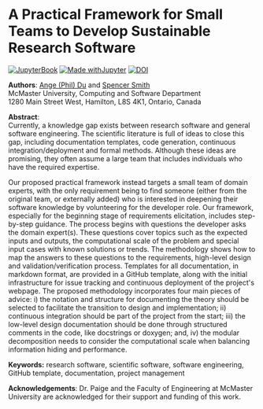 # A Practical Framework for Small Teams to Develop Sustainable Research Software
[![JupyterBook](https://github.com/UCAR-SEA/SEA-ISS-Template/actions/workflows/deploy.yml/badge.svg)](https://github.com/UCAR-SEA/SEA-ISS-Template/actions/workflows/deploy.yml)
[![Made withJupyter](https://img.shields.io/badge/Made%20with-Jupyter-green?style=flat-square&logo=Jupyter&color=green)](https://jupyter.org/try)
[![DOI](https://zenodo.org/badge/962061484.svg)](https://doi.org/10.5281/zenodo.17023783)

**Authors**: [Ange (Phil) Du](mailto:dua11@mcmaster.ca) and [Spencer Smith](mailto:smiths@mcmaster.ca)  
McMaster University, Computing and Software Department  
1280 Main Street West, Hamilton, L8S 4K1, Ontario, Canada  

**Abstract**:   
Currently, a knowledge gap exists between research software and general software engineering. The scientific literature is full of ideas to close this gap, including documentation templates, code generation, continuous integration/deployment and formal methods. Although these ideas are promising, they often assume a large team that includes individuals who have the required expertise.

Our proposed practical framework instead targets a small team of domain experts, with the only requirement being to find someone (either from the original team, or externally added) who is interested in deepening their software knowledge by volunteering for the developer role. Our framework, especially for the beginning stage of requirements elicitation, includes step-by-step guidance. The process begins with questions the developer asks the domain expert(s). These questions cover topics such as the expected inputs and outputs, the computational scale of the problem and special input cases with known solutions or trends. The methodology shows how to map the answers to these questions to the requirements, high-level design and validation/verification process. Templates for all documentation, in markdown format, are provided in a GitHub template, along with the initial infrastructure for issue tracking and continuous deployment of the project's webpage. The proposed methodology incorporates four main pieces of advice: i) the notation and structure for documenting the theory should be selected to facilitate the transition to design and implementation; ii) continuous integration should be part of the project from the start; iii) the low-level design documentation should be done through structured comments in the code, like docstrings or doxygen; and, iv) the modular decomposition needs to consider the computational scale when balancing information hiding and performance. 

**Keywords:** research software, scientific software, software engineering, GitHub template, documentation, project management


**Acknowledgements**: Dr. Paige and the Faculty of Engineering at McMaster University are acknowledged for their support and funding of this work.

